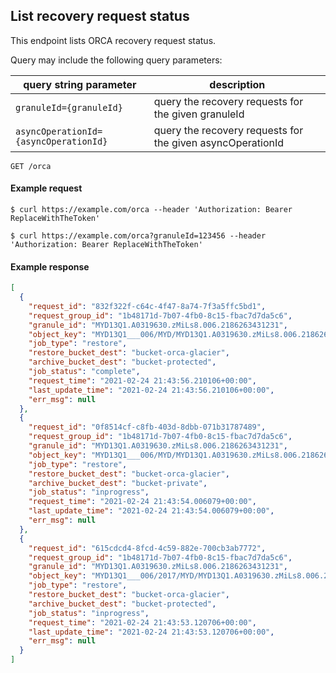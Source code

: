 ## List recovery request status

This endpoint lists ORCA recovery request status.

Query may include the following query parameters:

| query string parameter | description |
| --- | --- |
| `granuleId={granuleId}` | query the recovery requests for the given granuleId |
| `asyncOperationId={asyncOperationId}` | query the recovery requests for the given asyncOperationId |

```endpoint
GET /orca
```

#### Example request

```curl
$ curl https://example.com/orca --header 'Authorization: Bearer ReplaceWithTheToken'
```
```curl
$ curl https://example.com/orca?granuleId=123456 --header 'Authorization: Bearer ReplaceWithTheToken'
```

#### Example response

```json
[
  {
    "request_id": "832f322f-c64c-4f47-8a74-7f3a5ffc5bd1",
    "request_group_id": "1b48171d-7b07-4fb0-8c15-fbac7d7da5c6",
    "granule_id": "MYD13Q1.A0319630.zMiLs8.006.2186263431231",
    "object_key": "MYD13Q1___006/MYD/MYD13Q1.A0319630.zMiLs8.006.2186263431231.cmr.xml",
    "job_type": "restore",
    "restore_bucket_dest": "bucket-orca-glacier",
    "archive_bucket_dest": "bucket-protected",
    "job_status": "complete",
    "request_time": "2021-02-24 21:43:56.210106+00:00",
    "last_update_time": "2021-02-24 21:43:56.210106+00:00",
    "err_msg": null
  },
  {
    "request_id": "0f8514cf-c8fb-403d-8dbb-071b31787489",
    "request_group_id": "1b48171d-7b07-4fb0-8c15-fbac7d7da5c6",
    "granule_id": "MYD13Q1.A0319630.zMiLs8.006.2186263431231",
    "object_key": "MYD13Q1___006/MYD/MYD13Q1.A0319630.zMiLs8.006.2186263431231.hdf.met",
    "job_type": "restore",
    "restore_bucket_dest": "bucket-orca-glacier",
    "archive_bucket_dest": "bucket-private",
    "job_status": "inprogress",
    "request_time": "2021-02-24 21:43:54.006079+00:00",
    "last_update_time": "2021-02-24 21:43:54.006079+00:00",
    "err_msg": null
  },
  {
    "request_id": "615cdcd4-8fcd-4c59-882e-700cb3ab7772",
    "request_group_id": "1b48171d-7b07-4fb0-8c15-fbac7d7da5c6",
    "granule_id": "MYD13Q1.A0319630.zMiLs8.006.2186263431231",
    "object_key": "MYD13Q1___006/2017/MYD/MYD13Q1.A0319630.zMiLs8.006.2186263431231.hdf",
    "job_type": "restore",
    "restore_bucket_dest": "bucket-orca-glacier",
    "archive_bucket_dest": "bucket-protected",
    "job_status": "inprogress",
    "request_time": "2021-02-24 21:43:53.120706+00:00",
    "last_update_time": "2021-02-24 21:43:53.120706+00:00",
    "err_msg": null
  }
]
```
